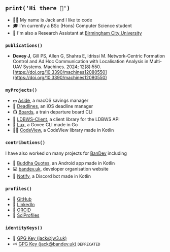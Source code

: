 ## `print('Hi there 👋')`
- 🙋‍♂️ My name is Jack and I like to code
- 🎓 I'm currently a BSc (Hons) Computer Science student
- 💼 I'm also a Research Assistant at [Birmingham City University](https://bcu.ac.uk/computing)

### `publications()`

- **Devey J**, Gill PS, Allen G, Shahra E, Idrissi M. Network-Centric Formation Control and Ad Hoc Communication with Localisation Analysis in Multi-UAV Systems. Machines. 2024; 12(8):550. [https://doi.org/10.3390/machines12080550](https://doi.org/10.3390/machines12080550)

### `myProjects()`
- 💵 [Aside](https://github.com/jackdevey/aside), a macOS savings manager
- 📆 [Deadlines](https://github.com/jackdevey/deadlines), an iOS deadline manager
- 📺 [Boards](https://github.com/jackdevey/boards), a train departure board CLI
- 🚅 [LDBWS-Client](https://github.com/jackdevey/ldbws-client), a client library for the LDBWS API
- 🚨 [Lux](https://github.com/jackdevey/lux), a Govee CLI made in Go
- 👩‍💻 [CodeView](https://github.com/jackdevey/codeview), a CodeView library made in Kotlin

### `contributions()`
I have also worked on many projects for [BanDev](https://github.com/bandev) including
- 📱 [Buddha Quotes](https://github.com/bandev/buddha-quotes), an Android app made in Kotlin
- 💻 [bandev.uk](https://bandev.uk), developer organisation website
- 🤖 [Notify](https://github.com/bandev/notify), a Discord bot made in Kotlin

### `profiles()`
- 📎 [GitHub](https://github.com/jackdevey/)
- 📎 [LinkedIn](https://linkedin.com/in/jackdevey/)
- 📎 [ORCID](https://orcid.org/0009-0002-9513-2817)
- 📎 [SciProfiles](https://sciprofiles.com/profile/jack-devey)

### `identityKeys()`
- 🔑 [GPG Key (jack@jw3.uk)](https://keys.openpgp.org/search?q=jack%40jw3.uk)
- 🗝 [GPG Key (jack@bandev.uk)](https://keys.openpgp.org/search?q=jack%40bandev.uk) `DEPRECATED`
